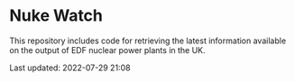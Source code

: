 # Nuke Watch

This repository includes code for retrieving the latest information available on the output of EDF nuclear power plants in the UK.

Last updated: 2022-07-29 21:08